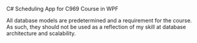 C# Scheduling App for C969 Course in WPF

All database models are predetermined and a requirement for the course. As such, they 
should not be used as a reflection of my skill at database architecture and scalability. 